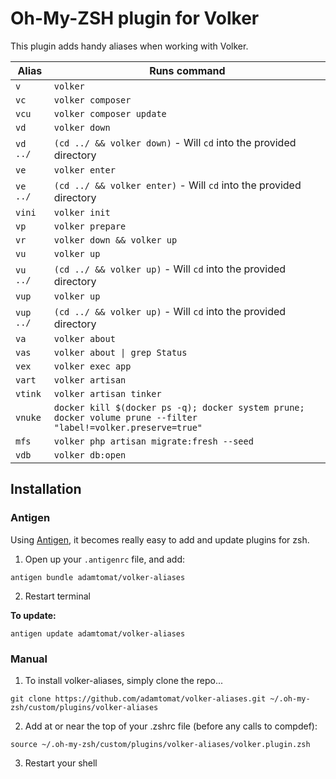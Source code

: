 # Oh-My-ZSH plugin for Volker

This plugin adds handy aliases when working with Volker.

| Alias | Runs command |
| ----- | ------------ |
| `v` | `volker` |
| `vc` | `volker composer` |
| `vcu` | `volker composer update` |
| `vd` | `volker down` |
| `vd ../` | `(cd ../ && volker down)` - Will `cd` into the provided directory |
| `ve` | `volker enter` |
| `ve ../` | `(cd ../ && volker enter)` - Will `cd` into the provided directory |
| `vini` | `volker init` |
| `vp` | `volker prepare` |
| `vr` | `volker down && volker up` |
| `vu` | `volker up` |
| `vu ../` | `(cd ../ && volker up)` - Will `cd` into the provided directory |
| `vup` | `volker up` |
| `vup ../` | `(cd ../ && volker up)` - Will `cd` into the provided directory |
| `va` | `volker about` |
| `vas` | `volker about \| grep Status` |
| `vex` | `volker exec app` |
| `vart` | `volker artisan` |
| `vtink` | `volker artisan tinker` |
| `vnuke` | `docker kill $(docker ps -q); docker system prune; docker volume prune --filter "label!=volker.preserve=true"` |
| `mfs` | `volker php artisan migrate:fresh --seed` |
| `vdb` | `volker db:open` |

## Installation

### Antigen

Using [Antigen](https://github.com/zsh-users/antigen), it becomes really easy to add and update plugins for zsh.

1. Open up your `.antigenrc` file, and add:

`antigen bundle adamtomat/volker-aliases`

2. Restart terminal

**To update:**

`antigen update adamtomat/volker-aliases`

### Manual 

1. To install volker-aliases, simply clone the repo...

`git clone https://github.com/adamtomat/volker-aliases.git ~/.oh-my-zsh/custom/plugins/volker-aliases`

2. Add at or near the top of your .zshrc file (before any calls to compdef): 

`source ~/.oh-my-zsh/custom/plugins/volker-aliases/volker.plugin.zsh`

3. Restart your shell

